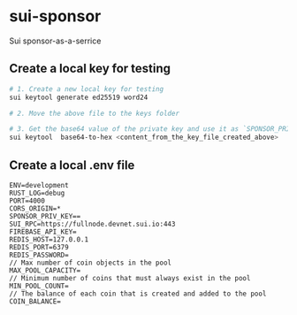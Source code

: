 # sui-sponsor
Sui sponsor-as-a-serrice

## Create a local key for testing

```bash
# 1. Create a new local key for testing
sui keytool generate ed25519 word24

# 2. Move the above file to the keys folder

# 3. Get the base64 value of the private key and use it as `SPONSOR_PRIV_KEY` env variable
sui keytool  base64-to-hex <content_from_the_key_file_created_above>
```

## Create a local .env file

```
ENV=development
RUST_LOG=debug
PORT=4000
CORS_ORIGIN=*
SPONSOR_PRIV_KEY==
SUI_RPC=https://fullnode.devnet.sui.io:443
FIREBASE_API_KEY=
REDIS_HOST=127.0.0.1
REDIS_PORT=6379
REDIS_PASSWORD=
// Max number of coin objects in the pool
MAX_POOL_CAPACITY=
// Minimum number of coins that must always exist in the pool
MIN_POOL_COUNT=
// The balance of each coin that is created and added to the pool
COIN_BALANCE=
```
